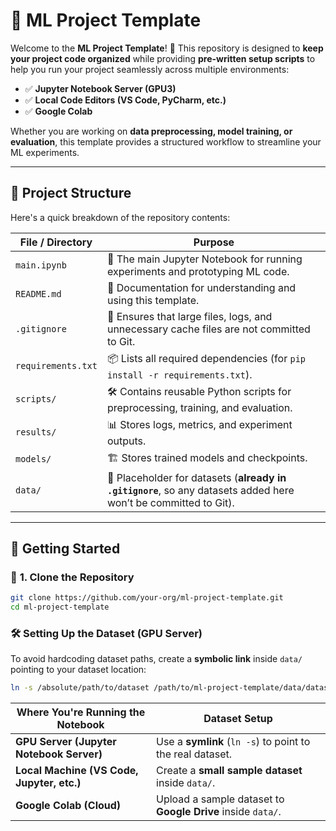# 🚀 ML Project Template

Welcome to the **ML Project Template**! 🎯 This repository is designed to **keep your project code organized** while providing **pre-written setup scripts** to help you run your project seamlessly across multiple environments:

- ✅ **Jupyter Notebook Server (GPU3)**
- ✅ **Local Code Editors (VS Code, PyCharm, etc.)**
- ✅ **Google Colab**

Whether you are working on **data preprocessing, model training, or evaluation**, this template provides a structured workflow to streamline your ML experiments.  

---

## 📂 Project Structure  
Here's a quick breakdown of the repository contents:

| **File / Directory** | **Purpose** |
|----------------------|-------------|
| `main.ipynb` | 📓 The main Jupyter Notebook for running experiments and prototyping ML code. |
| `README.md` | 📄 Documentation for understanding and using this template. |
| `.gitignore` | 🚫 Ensures that large files, logs, and unnecessary cache files are not committed to Git. |
| `requirements.txt` | 📦 Lists all required dependencies (for `pip install -r requirements.txt`). |
| `scripts/` | 🛠 Contains reusable Python scripts for preprocessing, training, and evaluation. |
| `results/` | 📊 Stores logs, metrics, and experiment outputs. |
| `models/` | 🏗 Stores trained models and checkpoints. |
| `data/` | 📁 Placeholder for datasets (**already in `.gitignore`**, so any datasets added here won’t be committed to Git). |


---

## 🚀 Getting Started  

### 🔹 **1. Clone the Repository**
```bash
git clone https://github.com/your-org/ml-project-template.git
cd ml-project-template
```

### 🛠 Setting Up the Dataset (GPU Server)
To avoid hardcoding dataset paths, create a **symbolic link** inside `data/` pointing to your dataset location:

```bash
ln -s /absolute/path/to/dataset /path/to/ml-project-template/data/dataset_name
```

| **Where You're Running the Notebook** | **Dataset Setup** |
|--------------------------------------|------------------|
| **GPU Server (Jupyter Notebook Server)** | Use a **symlink** (`ln -s`) to point to the real dataset. |
| **Local Machine (VS Code, Jupyter, etc.)** | Create a **small sample dataset** inside `data/`. |
| **Google Colab (Cloud)** | Upload a sample dataset to **Google Drive** inside `data/`. |
